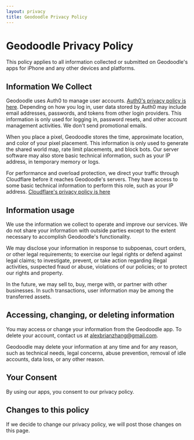 ```yaml
---
layout: privacy
title: Geodoodle Privacy Policy
---
```


# Geodoodle Privacy Policy

This policy applies to all information collected or submitted on Geodoodle's apps for iPhone and any other devices and platforms.

## Information We Collect

Geodoodle uses Auth0 to manage user accounts. [Auth0's privacy policy is here](https://auth0.com/privacy). Depending on how you log in, user data stored by Auth0 may include email addresses, passwords, and tokens from other login providers. This information is only used for logging in, password resets, and other account management activities. We don't send promotional emails.

When you place a pixel, Geodoodle stores the time, approximate location, and color of your pixel placement. This information is only used to generate the shared world map, rate limit placements, and block bots. Our server software may also store basic technical information, such as your IP address, in temporary memory or logs.

For performance and overload protection, we direct your traffic through Cloudflare before it reaches Geodoodle's servers. They have access to some basic technical information to perform this role, such as your IP address. [Cloudflare's privacy policy is here](https://www.cloudflare.com/privacypolicy)

## Information usage

We use the information we collect to operate and improve our services. We do not share your information with outside parties except to the extent necessary to accomplish Geodoodle's functionality. 

We may disclose your information in response to subpoenas, court orders, or other legal requirements; to exercise our legal rights or defend against legal claims; to investigate, prevent, or take action regarding illegal activities, suspected fraud or abuse, violations of our policies; or to protect our rights and property.

In the future, we may sell to, buy, merge with, or partner with other businesses. In such transactions, user information may be among the transferred assets.

## Accessing, changing, or deleting information

You may access or change your information from the Geodoodle app. To delete your account, contact us at alexbrianzhang@gmail.com.

Geodoodle may delete your information at any time and for any reason, such as technical needs, legal concerns, abuse prevention, removal of idle accounts, data loss, or any other reason.

## Your Consent

By using our apps, you consent to our privacy policy.

## Changes to this policy

If we decide to change our privacy policy, we will post those changes on this page.
